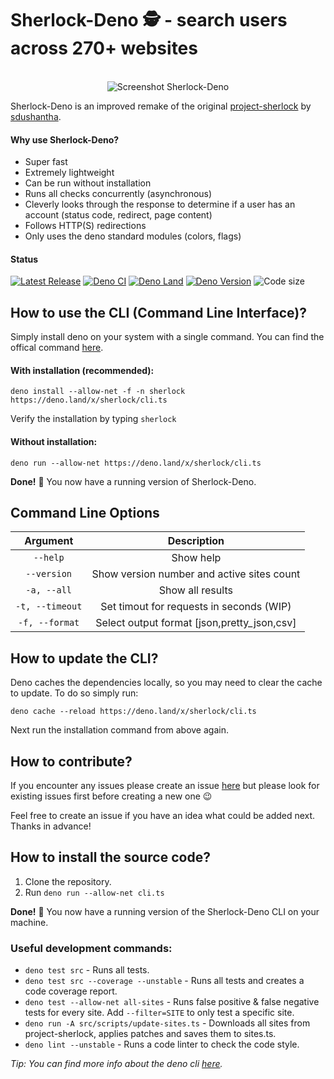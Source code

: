 # Sherlock-Deno 🕵️ - search users across 270+ websites

<p align="center">
  <br>
  <img alt="Screenshot Sherlock-Deno" src="https://github.com/checkerschaf/sherlock-deno/raw/master/screenshot.png" />
  <br>
</p>

Sherlock-Deno is an improved remake of the original [project-sherlock](https://github.com/sherlock-project/sherlock) by [sdushantha](https://github.com/sdushantha).

#### Why use Sherlock-Deno?

- Super fast
- Extremely lightweight
- Can be run without installation
- Runs all checks concurrently (asynchronous)
- Cleverly looks through the response to determine if a user has an account (status code, redirect, page content)
- Follows HTTP(S) redirections
- Only uses the deno standard modules (colors, flags)

#### Status

[![Latest Release](https://img.shields.io/github/release/checkerschaf/sherlock-deno.svg?label=Latest%20Release)](https://github.com/checkerschaf/sherlock-deno/releases/latest)
[![Deno CI](https://img.shields.io/github/workflow/status/checkerschaf/sherlock-deno/Deno%20CI?label=Deno%20CI&logo=GitHub)](https://github.com/checkerschaf/sherlock-deno/actions)
[![Deno Land](https://img.shields.io/badge/available%20on-deno.land/x-lightgrey.svg?logo=deno)](https://deno.land/x/sherlock)
[![Deno Version](https://img.shields.io/badge/Deno%20Version-^1.5.0-lightgrey?logo=deno)](https://deno.land)
![Code size](https://img.shields.io/github/languages/code-size/checkerschaf/sherlock-deno?label=Code%20Size)

## How to use the CLI (Command Line Interface)?

Simply install deno on your system with a single command. You can find the offical command [here](https://deno.land/#installation).

#### With installation (recommended):

`deno install --allow-net -f -n sherlock https://deno.land/x/sherlock/cli.ts`

Verify the installation by typing `sherlock`

#### Without installation:

`deno run --allow-net https://deno.land/x/sherlock/cli.ts`

**Done!** 🎉 You now have a running version of Sherlock-Deno.

## Command Line Options

|    Argument     |                 Description                 |
| :-------------: | :-----------------------------------------: |
|    `--help`     |                  Show help                  |
|   `--version`   | Show version number and active sites count  |
|   `-a, --all`   |              Show all results               |
| `-t, --timeout` |  Set timout for requests in seconds (WIP)   |
| `-f, --format`  | Select output format [json,pretty_json,csv] |

## How to update the CLI?

Deno caches the dependencies locally, so you may need to clear the cache to update. To do so simply run:

`deno cache --reload https://deno.land/x/sherlock/cli.ts`

Next run the installation command from above again.

## How to contribute?

If you encounter any issues please create an issue [here](https://github.com/checkerschaf/sherlock-deno/issues) but please look for existing issues first before creating a new one 😉

Feel free to create an issue if you have an idea what could be added next. Thanks in advance!

## How to install the source code?

1. Clone the repository.
2. Run `deno run --allow-net cli.ts`

**Done!** 🎉 You now have a running version of the Sherlock-Deno CLI on your machine.

### Useful development commands:

- `deno test src` - Runs all tests.
- `deno test src --coverage --unstable` - Runs all tests and creates a code coverage report.
- `deno test --allow-net all-sites` - Runs false positive & false negative tests for every site. Add `--filter=SITE` to only test a specific site.
- `deno run -A src/scripts/update-sites.ts` - Downloads all sites from project-sherlock, applies patches and saves them to sites.ts.
- `deno lint --unstable` - Runs a code linter to check the code style.

_Tip: You can find more info about the deno cli [here](https://deno.land/manual/getting_started/command_line_interface)._
